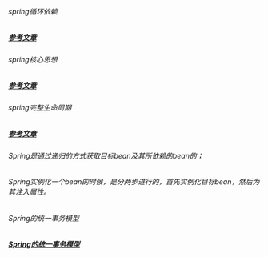 ###### spring循环依赖
##### [参考文章][1]
[1]: https://mp.weixin.qq.com/s/hCK821GejkZFYb9zZ-4yuA


###### spring核心思想
##### [参考文章][2]
[2]: http://mp.weixin.qq.com/s?__biz=MzI3ODcxMzQzMw==&mid=2247491561&idx=2&sn=446e9a25108a71bbb8a0c24a955f3ada&chksm=eb539adfdc2413c9e80a4e0811b83b8978f0d2fc367e0ba60c70e36cce2a5c502c4d98623d95&scene=21#wechat_redirect

###### spring完整生命周期
##### [参考文章][3]
[3]: http://mp.weixin.qq.com/s?__biz=MzI3ODcxMzQzMw==&mid=2247484197&idx=1&sn=028543ecb1602022ca72e26d4aad181b&chksm=eb538613dc240f057a755cb1e4d7f6bd5388fe270a6b9b80ff5cd2336382381e3a658d8513d1&scene=21#wechat_redirect

###### Spring是通过递归的方式获取目标bean及其所依赖的bean的；
###### Spring实例化一个bean的时候，是分两步进行的，首先实例化目标bean，然后为其注入属性。


###### Spring的统一事务模型
##### [Spring的统一事务模型][4]
[4]: https://mp.weixin.qq.com/s/RWx25XVj1QEM-t41wONpBg